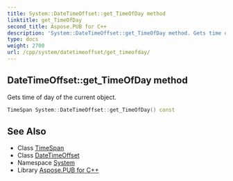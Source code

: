 ```yaml
---
title: System::DateTimeOffset::get_TimeOfDay method
linktitle: get_TimeOfDay
second_title: Aspose.PUB for C++
description: 'System::DateTimeOffset::get_TimeOfDay method. Gets time of day of the current object in C++.'
type: docs
weight: 2700
url: /cpp/system/datetimeoffset/get_timeofday/
---
```

## DateTimeOffset::get_TimeOfDay method


Gets time of day of the current object.

```cpp
TimeSpan System::DateTimeOffset::get_TimeOfDay() const
```

## See Also

* Class [TimeSpan](../../timespan/)
* Class [DateTimeOffset](../)
* Namespace [System](../../)
* Library [Aspose.PUB for C++](../../../)

